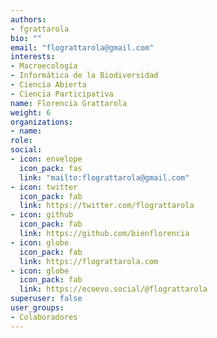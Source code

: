 ```yaml
---
authors:
- fgrattarola
bio: ""
email: "flograttarola@gmail.com"
interests:
- Macroecología
- Informática de la Biodiversidad
- Ciencia Abierta
- Ciencia Participativa
name: Florencia Grattarola
weight: 6
organizations:
- name: 
role: 
social:
- icon: envelope
  icon_pack: fas
  link: "mailto:flograttarola@gmail.com"
- icon: twitter
  icon_pack: fab
  link: https://twitter.com/flograttarola
- icon: github
  icon_pack: fab
  link: https://github.com/bienflorencia
- icon: globe
  icon_pack: fab
  link: https://flograttarola.com
- icon: globe
  icon_pack: fab
  link: https://ecoevo.social/@flograttarola
superuser: false
user_groups:
- Colaboradores
---
```

